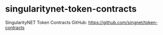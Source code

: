 # singularitynet-token-contracts
SingularityNET Token Contracts
GitHub: https://github.com/singnet/token-contracts
